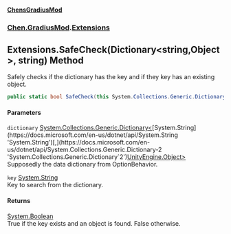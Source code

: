 #### [ChensGradiusMod](index 'index')
### [Chen.GradiusMod](neHTXX+yFsk1RpXqjkv9zg 'Chen.GradiusMod').[Extensions](MwRmIyAAEXRsALWGh0ZEdw 'Chen.GradiusMod.Extensions')
## Extensions.SafeCheck(Dictionary&lt;string,Object&gt;, string) Method
Safely checks if the dictionary has the key and if they key has an existing object.  
```csharp
public static bool SafeCheck(this System.Collections.Generic.Dictionary<string,UnityEngine.Object> dictionary, string key);
```
#### Parameters
<a name='Chen_GradiusMod_Extensions_SafeCheck(System_Collections_Generic_Dictionary_string_UnityEngine_Object__string)_dictionary'></a>
`dictionary` [System.Collections.Generic.Dictionary&lt;](https://docs.microsoft.com/en-us/dotnet/api/System.Collections.Generic.Dictionary-2 'System.Collections.Generic.Dictionary`2')[System.String](https://docs.microsoft.com/en-us/dotnet/api/System.String 'System.String')[,](https://docs.microsoft.com/en-us/dotnet/api/System.Collections.Generic.Dictionary-2 'System.Collections.Generic.Dictionary`2')[UnityEngine.Object](https://docs.microsoft.com/en-us/dotnet/api/UnityEngine.Object 'UnityEngine.Object')[&gt;](https://docs.microsoft.com/en-us/dotnet/api/System.Collections.Generic.Dictionary-2 'System.Collections.Generic.Dictionary`2')  
Supposedly the data dictionary from OptionBehavior.
  
<a name='Chen_GradiusMod_Extensions_SafeCheck(System_Collections_Generic_Dictionary_string_UnityEngine_Object__string)_key'></a>
`key` [System.String](https://docs.microsoft.com/en-us/dotnet/api/System.String 'System.String')  
Key to search from the dictionary.
  
#### Returns
[System.Boolean](https://docs.microsoft.com/en-us/dotnet/api/System.Boolean 'System.Boolean')  
True if the key exists and an object is found. False otherwise.
